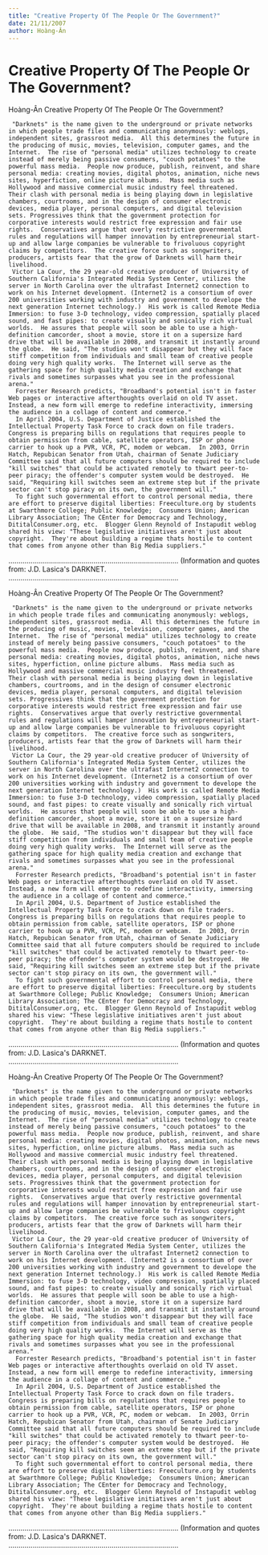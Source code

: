 ```yaml
---
title: "Creative Property Of The People Or The Government?"
date: 21/11/2007
author: Hoàng-Ân
---
```


# Creative Property Of The People Or The Government?

Hoàng-Ân
Creative Property Of The People Or The Government?

     "Darknets" is the name given to the underground or private networks in which people trade files and communicating anonymously: weblogs, independent sites, grassroot media.  All this determines the future in the producing of music, movies, television, computer games, and the Internet.  The rise of "personal media" utilizes technology to create instead of merely being passive consumers, "couch potatoes" to the powerful mass media.  People now produce, publish, reinvent, and share personal media: creating movies, digital photos, animation, niche news sites, hyperfiction, o­nline picture albums.  Mass media such as Hollywood and massive commercial music industry feel threatened.  Their clash with personal media is being playing down in legislative chambers, courtrooms, and in the design of consumer electronic devices, media player, personal computers, and digital television sets. Progressives think that the government protection for corporative interests would restrict free expression and fair use rights.  Conservatives argue that overly restrictive governmental rules and regulations will hamper innovation by entrepreneurial start-up and allow large companies be vulnerable to frivoluous copyright claims by competitors.  The creative force such as songwriters, producers, artists fear that the grow of Darknets will harm their livelihood.
     Victor La Cour, the 29 year-old creative producer of University of Southern California's Integrated Media System Center, utilizes the server in North Carolina over the ultrafast Internet2 connection to work o­n his Internet development. (Internet2 is a consortium of over 200 universities working with industry and government to develope the next generation Internet technology.)  His work is called Remote Media Immersion: to fuse 3-D technology, video compression, spatially placed sound, and fast pipes: to create visually and sonically rich virtual worlds.  He assures that people will soon be able to use a high-definition camcorder, shoot a movie, store it o­n a supersize hard drive that will be available in 2008, and transmit it instantly around the globe.  He said, "The studios won't disappear but they will face stiff competition from individuals and small team of creative people doing very high quality works.  The Internet will serve as the gathering space for high quality media creation and exchange that rivals and sometimes surpasses what you see in the professional arena."
      Forrester Research predicts, "Broadband's potential isn't in faster Web pages or interactive afterthoughts overlaid o­n old TV asset.  Instead, a new form will emerge to redefine interactivity, immersing the audience in a collage of content and commerce."
      In April 2004, U.S. Department of Justice established the Intellectual Property Task Force to crack down o­n file traders.  Congress is preparing bills o­n regulations that requires people to obtain permission from cable, satellite operators, ISP or phone carrier to hook up a PVR, VCR, PC, modem or webcam.  In 2003, Orrin Hatch, Repubican Senator from Utah, chairman of Senate Judiciary Committee said that all future computers should be required to include "kill switches" that could be activated remotely to thwart peer-to-peer piracy; the offender's computer system would be destroyed.  He said, "Requiring kill switches seem an extreme step but if the private sector can't stop piracy o­n its own, the government will."
      To fight such governmental effort to control personal media, there are effort to preserve digital liberties: Freeculture.org by students at Swarthmore College; Public Knowledge;  Consumers Union; American Library Association; The CEnter for Democracy and Technology, DititalConsumer.org, etc.  Blogger Glenn Reynold of Instapudit weblog shared his view: "These legislative initiatives aren't just about copyright.  They're about building a regime thats hostile to content that comes from anyone other than Big Media suppliers."
....................................................................................
(Information and quotes from: J.D. Lasica's DARKNET.
....................................................................................

Hoàng-Ân
Creative Property Of The People Or The Government?

     "Darknets" is the name given to the underground or private networks in which people trade files and communicating anonymously: weblogs, independent sites, grassroot media.  All this determines the future in the producing of music, movies, television, computer games, and the Internet.  The rise of "personal media" utilizes technology to create instead of merely being passive consumers, "couch potatoes" to the powerful mass media.  People now produce, publish, reinvent, and share personal media: creating movies, digital photos, animation, niche news sites, hyperfiction, o­nline picture albums.  Mass media such as Hollywood and massive commercial music industry feel threatened.  Their clash with personal media is being playing down in legislative chambers, courtrooms, and in the design of consumer electronic devices, media player, personal computers, and digital television sets. Progressives think that the government protection for corporative interests would restrict free expression and fair use rights.  Conservatives argue that overly restrictive governmental rules and regulations will hamper innovation by entrepreneurial start-up and allow large companies be vulnerable to frivoluous copyright claims by competitors.  The creative force such as songwriters, producers, artists fear that the grow of Darknets will harm their livelihood.
     Victor La Cour, the 29 year-old creative producer of University of Southern California's Integrated Media System Center, utilizes the server in North Carolina over the ultrafast Internet2 connection to work o­n his Internet development. (Internet2 is a consortium of over 200 universities working with industry and government to develope the next generation Internet technology.)  His work is called Remote Media Immersion: to fuse 3-D technology, video compression, spatially placed sound, and fast pipes: to create visually and sonically rich virtual worlds.  He assures that people will soon be able to use a high-definition camcorder, shoot a movie, store it o­n a supersize hard drive that will be available in 2008, and transmit it instantly around the globe.  He said, "The studios won't disappear but they will face stiff competition from individuals and small team of creative people doing very high quality works.  The Internet will serve as the gathering space for high quality media creation and exchange that rivals and sometimes surpasses what you see in the professional arena."
      Forrester Research predicts, "Broadband's potential isn't in faster Web pages or interactive afterthoughts overlaid o­n old TV asset.  Instead, a new form will emerge to redefine interactivity, immersing the audience in a collage of content and commerce."
      In April 2004, U.S. Department of Justice established the Intellectual Property Task Force to crack down o­n file traders.  Congress is preparing bills o­n regulations that requires people to obtain permission from cable, satellite operators, ISP or phone carrier to hook up a PVR, VCR, PC, modem or webcam.  In 2003, Orrin Hatch, Repubican Senator from Utah, chairman of Senate Judiciary Committee said that all future computers should be required to include "kill switches" that could be activated remotely to thwart peer-to-peer piracy; the offender's computer system would be destroyed.  He said, "Requiring kill switches seem an extreme step but if the private sector can't stop piracy o­n its own, the government will."
      To fight such governmental effort to control personal media, there are effort to preserve digital liberties: Freeculture.org by students at Swarthmore College; Public Knowledge;  Consumers Union; American Library Association; The CEnter for Democracy and Technology, DititalConsumer.org, etc.  Blogger Glenn Reynold of Instapudit weblog shared his view: "These legislative initiatives aren't just about copyright.  They're about building a regime thats hostile to content that comes from anyone other than Big Media suppliers."
....................................................................................
(Information and quotes from: J.D. Lasica's DARKNET.
....................................................................................

Hoàng-Ân
Creative Property Of The People Or The Government?

     "Darknets" is the name given to the underground or private networks in which people trade files and communicating anonymously: weblogs, independent sites, grassroot media.  All this determines the future in the producing of music, movies, television, computer games, and the Internet.  The rise of "personal media" utilizes technology to create instead of merely being passive consumers, "couch potatoes" to the powerful mass media.  People now produce, publish, reinvent, and share personal media: creating movies, digital photos, animation, niche news sites, hyperfiction, o­nline picture albums.  Mass media such as Hollywood and massive commercial music industry feel threatened.  Their clash with personal media is being playing down in legislative chambers, courtrooms, and in the design of consumer electronic devices, media player, personal computers, and digital television sets. Progressives think that the government protection for corporative interests would restrict free expression and fair use rights.  Conservatives argue that overly restrictive governmental rules and regulations will hamper innovation by entrepreneurial start-up and allow large companies be vulnerable to frivoluous copyright claims by competitors.  The creative force such as songwriters, producers, artists fear that the grow of Darknets will harm their livelihood.
     Victor La Cour, the 29 year-old creative producer of University of Southern California's Integrated Media System Center, utilizes the server in North Carolina over the ultrafast Internet2 connection to work o­n his Internet development. (Internet2 is a consortium of over 200 universities working with industry and government to develope the next generation Internet technology.)  His work is called Remote Media Immersion: to fuse 3-D technology, video compression, spatially placed sound, and fast pipes: to create visually and sonically rich virtual worlds.  He assures that people will soon be able to use a high-definition camcorder, shoot a movie, store it o­n a supersize hard drive that will be available in 2008, and transmit it instantly around the globe.  He said, "The studios won't disappear but they will face stiff competition from individuals and small team of creative people doing very high quality works.  The Internet will serve as the gathering space for high quality media creation and exchange that rivals and sometimes surpasses what you see in the professional arena."
      Forrester Research predicts, "Broadband's potential isn't in faster Web pages or interactive afterthoughts overlaid o­n old TV asset.  Instead, a new form will emerge to redefine interactivity, immersing the audience in a collage of content and commerce."
      In April 2004, U.S. Department of Justice established the Intellectual Property Task Force to crack down o­n file traders.  Congress is preparing bills o­n regulations that requires people to obtain permission from cable, satellite operators, ISP or phone carrier to hook up a PVR, VCR, PC, modem or webcam.  In 2003, Orrin Hatch, Repubican Senator from Utah, chairman of Senate Judiciary Committee said that all future computers should be required to include "kill switches" that could be activated remotely to thwart peer-to-peer piracy; the offender's computer system would be destroyed.  He said, "Requiring kill switches seem an extreme step but if the private sector can't stop piracy o­n its own, the government will."
      To fight such governmental effort to control personal media, there are effort to preserve digital liberties: Freeculture.org by students at Swarthmore College; Public Knowledge;  Consumers Union; American Library Association; The CEnter for Democracy and Technology, DititalConsumer.org, etc.  Blogger Glenn Reynold of Instapudit weblog shared his view: "These legislative initiatives aren't just about copyright.  They're about building a regime thats hostile to content that comes from anyone other than Big Media suppliers."
....................................................................................
(Information and quotes from: J.D. Lasica's DARKNET.
....................................................................................
